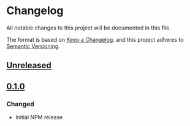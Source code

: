 # Changelog

All notable changes to this project will be documented in this file.

The format is based on [Keep a Changelog](https://keepachangelog.com/en/1.0.0/),
and this project adheres to [Semantic Versioning](https://semver.org/spec/v2.0.0.html).

## [Unreleased]

## [0.1.0]
### Changed
- Initial NPM release

[Unreleased]: https://github.com/ritave/RxIter/compare/v0.1.0...HEAD
[0.1.0]: https://github.com/ritave/RxIter/releases/tag/v0.1.0
